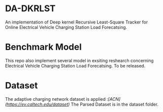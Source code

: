 # DA-DKRLST
An implementation of Deep kernel Recursive Least-Square Tracker for Online Electrical Vehicle Charging Station Load Forecatsing. 

# Benchmark Model
This repo also implement several model in exsiting reshearch concerning Electrical Vehicle Charging Station Load Forecatsing.
To be released.
# Dataset
The adaptive charging network dataset is applied :*[ACN] (https://ev.caltech.edu/dataset)*
The Parsed Dataset is in the dataset folder.
